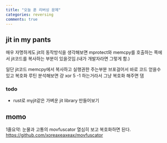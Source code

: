 ```yaml
---
title: "오늘 푼 리버싱 문제"
categories: reversing
comments: true
---
```


## jit in my pants
매우 자명하게도 jit의 동작방식을 생각해보면 mprotect와 memcpy를 호출하는 쪽에서 jit코드를 복사하는 부분이 있을것임.(내가 개발자라면 그렇게 함.)

일단 jit코드 memcpy에서 복사하고 실행권한 주는부분 브포걸어서 바로 코드 얻을수 있고 복호화 루틴 분석해보면 걍 xor 5 -1 하는거라서 그냥 복호화 해주면 댐

### todo
- rust로 myjit같은 가벼운 jit library 만들어보기

## momo
1줄요약: 눈물과 고통의 movfuscator
열심히 보고 복호화하면 된다.
https://github.com/xoreaxeaxeax/movfuscator
